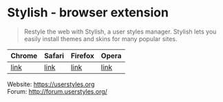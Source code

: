 # Stylish - browser extension

> Restyle the web with Stylish, a user styles manager. Stylish lets you easily install themes and skins for many popular sites.

Chrome | Safari | Firefox | Opera
------ | ------ | ------ | ------
[link](https://chrome.google.com/webstore/detail/stylish/fjnbnpbmkenffdnngjfgmeleoegfcffe) | [link](https://safari-extensions.apple.com/details/?id=com.sobolev.stylish-5555L95H45) | [link](https://addons.mozilla.org/en-US/firefox/addon/stylish/?src=external-userstyleshome) | [link](https://addons.opera.com/en/extensions/details/stylish/)

Website: <https://userstyles.org>  
Forum: <http://forum.userstyles.org/>
